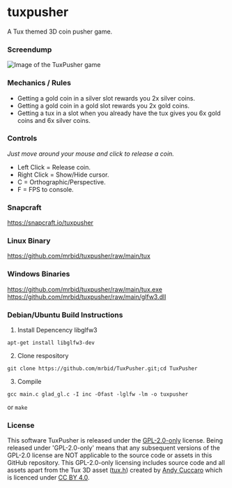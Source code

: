 # tuxpusher
A Tux themed 3D coin pusher game.

### Screendump
![Image of the TuxPusher game](https://dashboard.snapcraft.io/site_media/appmedia/2023/01/Screenshot_2023-01-10_04-47-51.png)

### Mechanics / Rules
- Getting a gold coin in a silver slot rewards you 2x silver coins.
- Getting a gold coin in a gold slot rewards you 2x gold coins.
- Getting a tux in a slot when you already have the tux gives you 6x gold coins and 6x silver coins.

### Controls
_Just move around your mouse and click to release a coin._
- Left Click = Release coin.
- Right Click = Show/Hide cursor.
- C = Orthographic/Perspective.
- F = FPS to console.

### Snapcraft
https://snapcraft.io/tuxpusher

### Linux Binary
https://github.com/mrbid/tuxpusher/raw/main/tux

### Windows Binaries
https://github.com/mrbid/tuxpusher/raw/main/tux.exe<br>
https://github.com/mrbid/tuxpusher/raw/main/glfw3.dll

### Debian/Ubuntu Build Instructions
1. Install Depencency libglfw3
```
apt-get install libglfw3-dev
```
2. Clone respository
```
git clone https://github.com/mrbid/TuxPusher.git;cd TuxPusher
```
3. Compile
```
gcc main.c glad_gl.c -I inc -Ofast -lglfw -lm -o tuxpusher
```
or `make`

### License
This software TuxPusher is released under the [GPL-2.0-only](https://spdx.org/licenses/GPL-2.0-only.html) license. Being released under 'GPL-2.0-only' means that any subsequent versions of the GPL-2.0 license are NOT applicable to the source code or assets in this GitHub repository. This GPL-2.0-only licensing includes source code and all assets apart from the Tux 3D asset ([tux.h](assets/tux.h)) created by [Andy Cuccaro](https://sketchfab.com/andycuccaro) which is licenced under [CC BY 4.0](https://creativecommons.org/licenses/by/4.0/).
